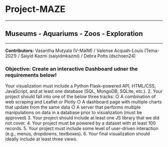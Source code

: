 # Project-MAZE

____________________________________________________

## Museums - Aquariums - Zoos - Exploration

___________________________________________________

**Contributors:** Vasantha Mutyala (V-MalM) / Valense Acquah-Louis (Tema-2021) / Saiyid Kazmi (saiyidmkazmi)  / Debra Potts (dschoen24)

### Objective: Create an interactive Dashboard udner the requirements below!

Your visualization must include a Python Flask–powered API, HTML/CSS, JavaScript, 
and at least one database (SQL, MongoDB, SQLite, etc.). 
2. Your project should fall into one of the below three tracks:
○ A combination of web scraping and Leaflet or Plotly
○ A dashboard page with multiple charts that update from the same data
○ A server that performs multiple manipulations on data in a database prior to 
visualization (must be approved)
3. Your project should include at least one JS library that we did not cover.
4. Your project must be powered by a dataset with at least 100 records.
5. Your project must include some level of user-driven interaction (e.g., menus, 
dropdowns, textboxes).
6. Your final visualization should ideally include at least three views. 


